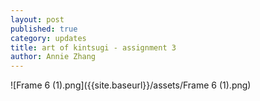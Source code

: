 ```yaml
---
layout: post
published: true
category: updates
title: art of kintsugi - assignment 3
author: Annie Zhang
---
```

![Frame 6 (1).png]({{site.baseurl}}/assets/Frame 6 (1).png)

